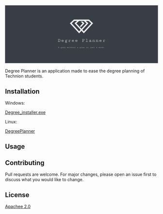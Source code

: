 ![# Degree Planner](/images/github_cover.png)

Degree Planner is an application made to ease the degree planning of Technion students.
## Installation

Windows:

[Degree_installer.exe](http://Link.com)

Linux:

[DegreePlanner](http://Link.com)


## Usage



## Contributing
Pull requests are welcome. For major changes, please open an issue first to discuss what you would like to change.


## License
[Apachee 2.0](https://www.apache.org/licenses/LICENSE-2.0.txt)
